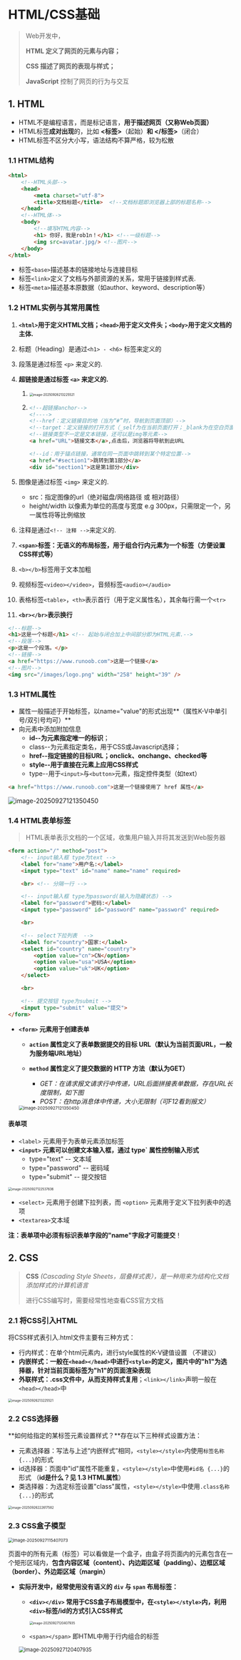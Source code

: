 # **HTML/CSS基础**

> Web开发中，
>
> **HTML 定义了网页的元素与内容；**
>
> **CSS 描述了网页的表现与样式；**
>
> **JavaScript** 控制了网页的行为与交互

## **1. HTML**

- HTML不是编程语言，而是标记语言，**用于描述网页（又称Web页面）**
- HTML标签**成对出现**的，比如 **<标签>**（起始）**和 </标签>**（闭合）
- HTML标签不区分大小写，语法结构不算严格，较为松散

### **1.1 HTML结构**

```html
<html>
	<!--HTML头部-->
	<head>
		<meta charset="utf-8"> 
		<title>文档标题</title>  <!--文档标题即浏览器上部的标题名称-->
	</head>
    <!--HTML体-->
    <body>
        <!--填写HTML内容-->
        <h1> 你好，我是rob1n！</h1> <!--一级标题-->
        <img src=avatar.jpg/> <!--图片-->
    </body>
</html>
```

- 标签`<base>`描述基本的链接地址与连接目标
- 标签`<link>`定义了文档与外部资源的关系，常用于链接到样式表.
- 标签`<meta>`描述基本原数据（如author、keyword、description等）

### **1.2 HTML实例与其常用属性**

1. **`<html>`用于定义HTML文档；`<head>`用于定义文件头；`<body>`用于定义文档的主体.**
2. 标题（Heading）是通过`<h1> - <h6>` 标签来定义的
3. 段落是通过标签 `<p>` 来定义的.
4. **超链接是通过标签 `<a>` 来定义的.**

   

   1. <img src="note-html-pic\image-20250927105700128.png" alt="image-20250926213225521" style="zoom: 50%;" />

   2. ```html
      <!--超链接anchor-->
      <!---->
      <!--href：定义链接目的地（当为“#”时，导航到页面顶部）-->
      <!--target：定义链接的打开方式（_self为在当前页面打开；_blank为在空白页面打开）-->
      <!--链接类型不一定是文本链接，还可以是img等元素-->
      <a href="URL">链接文本</a>,点击后，浏览器将导航到此URL
      
      <!--id：用于锚点链接，通常在同一页面中跳转到某个特定位置-->
      <a href="#section1">跳转到第1部分</a>
      <div id="section1">这是第1部分</div>
      ```
5. 图像是通过标签 `<img>` 来定义的.
   - src：指定图像的url（绝对磁盘/网络路径 或 相对路径）
   - height/width 以像素为单位的高度与宽度 e.g 300px，只需限定一个，另一属性将等比例缩放
6. 注释是通过`<!-- 注释 -->`来定义的.
7. **`<span>`标签：无语义的布局标签，用于组合行内元素为一个标签（方便设置CSS样式等）**
8. `<b></b>`标签用于文本加粗
9. 视频标签`<video></video>`，音频标签`<audio></audio>`
10. 表格标签`<table>`，`<th>`表示首行（用于定义属性名），其余每行需一个`<tr>`
11. **`<br></br>`表示换行**

```html
<!--标题-->
<h1>这是一个标题</h1> <!-- 起始与闭合加上中间部分即为HTML元素.-->
<!--段落-->
<p>这是一个段落。</p>
<!--链接-->
<a href="https://www.runoob.com">这是一个链接</a>
<!--图片-->
<img src="/images/logo.png" width="258" height="39" />
```

### **1.3 HTML属性**

- 属性一般描述于开始标签，以name="value"的形式出现**（属性K-V中单引号/双引号均可）**
- 向元素中添加附加信息
  - **id--为元素指定唯一的标识**； 
  - class--为元素指定类名，用于CSS或Javascript选择；
  - **href--指定链接的目标URL；onclick、onchange、checked等**
  - **style--用于直接在元素上应用CSS样式**
  - type--用于`<input>`与`<button>`元素，指定控件类型（如text）

```html
<a href="https://www.runoob.com">这是一个链接使用了 href 属性</a>
```

<img src="note-html-pic\image-20250912214320164.png" alt="image-20250927121350450"  />

### **1.4 HTML表单标签**

> HTML表单表示文档的一个区域，收集用户输入并将其发送到Web服务器

```html
<form action="/" method="post">
    <!-- input输入框 type为text -->
    <label for="name">用户名:</label>
    <input type="text" id="name" name="name" required>

    <br> <!-- 分隔一行 -->

    <!-- input输入框 type为password(输入为隐藏状态) -->
    <label for="password">密码:</label>
    <input type="password" id="password" name="password" required>

    <br>

    <!-- select下拉列表  -->
    <label for="country">国家:</label>
    <select id="country" name="country">
        <option value="cn">CN</option>
        <option value="usa">USA</option>
        <option value="uk">UK</option>
    </select>

    <br>

    <!-- 提交按钮 type为submit -->
    <input type="submit" value="提交">
</form> 
```

- **`<form>` 元素用于创建表单**

  - **`action` 属性定义了表单数据提交的目标 URL（默认为当前页面URL，一般为服务端URL地址）**

  - **`method` 属性定义了提交数据的 HTTP 方法（默认为GET）**
    - *GET：在请求报文请求行中传递，URL后面拼接表单数据，存在URL长度限制，如下图*
    - *POST：在http消息体中传递，大小无限制（可F12看到报文）*

  <img src="note-html-pic\image-20250927121350450.png" alt="image-20250927121350450" style="zoom: 67%;" />

#### 表单项

- `<label>` 元素用于为表单元素添加标签
- **`<input>` 元素可以创建文本输入框，通过 type` 属性控制输入形式**
  - type="text" -- 文本域
  - type="password" -- 密码域
  - type="submit" -- 提交按钮

<img src="note-html-pic\image-20250927122537636.png" alt="image-20250927122537636" style="zoom: 50%;" />

- `<select>` 元素用于创建下拉列表，而 `<option>` 元素用于定义下拉列表中的选项
- `<textarea>`文本域



**注：**表单项中**必须有标识表单字段的"name"字段才可能提交**！





## **2. CSS**

> **CSS** *(Cascading Style Sheets，层叠样式表），是一种用来为结构化文档添加样式的计算机语言*
>
> 进行CSS编写时，需要经常性地查看CSS官方文档

### **2.1 将CSS引入HTML**

将CSS样式表引入.html文件主要有三种方式：
- 行内样式：在单个html元素内，进行style属性的K-V键值设置 （不建议）
- **内嵌样式：一般在`<head></head>`中进行`<style>`的定义，图片中的"h1"为选择器，针对当前页面标签为"h1"的页面渲染表现**
- **外联样式：.css文件中，从而支持样式复用**；`<link></link>`声明一般在`<head></head>`中

<img src="note-html-pic\image-20250926213225521.png" alt="image-20250926213225521" style="zoom: 50%;" />



### **2.2 CSS选择器**

**如何给指定的某标签元素设置样式？**存在以下三种样式设置方法：

- 元素选择器：写法与上述“内嵌样式”相同，`<style></style>`内使用`标签名称 {...}`的形式
- id选择器：页面中"id"属性不能重复，`<style></style>`中使用`#id名 {...}`的形式 （**id是什么？见 1.3 HTML属性**）
- 类选择器：为选定标签设置"class"属性，`<style></style>`中使用`.class名称 {...}`的形式

<img src="note-html-pic\image-20250926222617582.png" alt="image-20250926222617582" style="zoom: 50%;" />



### **2.3 CSS盒子模型**

<img src="note-html-pic\image-20250927115407073.png" alt="image-20250927115407073" style="zoom: 67%;" />

​	页面中的所有元素（标签）可以看做是一个盒子，由盒子将页面内的元素包含在一个矩形区域内，**包含内容区域（content）、内边距区域（padding）、边框区域（border）、外边距区域（margin）**

- **实际开发中，经常使用没有语义的 `div` 与 `span` 布局标签：**

  - **`<div></div>` 常用于CSS盒子布局模型中，在`<style></style>`内，利用`<div>`标签/id的方式引入CSS样式**
  
    <img src="note-html-pic\image-20250927120407935.png" alt="image-20250927120407935" style="zoom: 50%;" />

  - `<span></span>` 即HTML中用于行内组合的标签
  
  <img src="note-html-pic\image-20250927115932026.png" alt="image-20250927120407935" style="zoom:80%;" />
